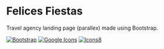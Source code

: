 # Felices Fiestas
Travel agency landing page (parallex) made using Bootstrap.

[![Bootstrap](https://img.shields.io/static/v1?label=bootstrap&message=4.1.1&color=890afc&logo=bootstrap)](https://getbootstrap.com/docs/4.0/getting-started/introduction/)
[![Google Icons](https://img.shields.io/static/v1?label=Google+Fonts&message=icons&color=4081ec&logo=google)](https://fonts.google.com/icons)
[![Icons8](https://img.shields.io/static/v1?label=Icons8&message=cover+photo&color=1fb141&logo=icons8)](https://icons8.com/photos/photo/working-on-journey-route--59d9a68a0b7a6a20412e36ab)
